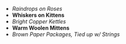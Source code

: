 * _Raindrops on Roses_
* __Whiskers on Kittens__
* _Bright Copper Kettles_
* __Warm Woolen Mittens__
* _Brown Paper Packages, Tied up w/ Strings_
